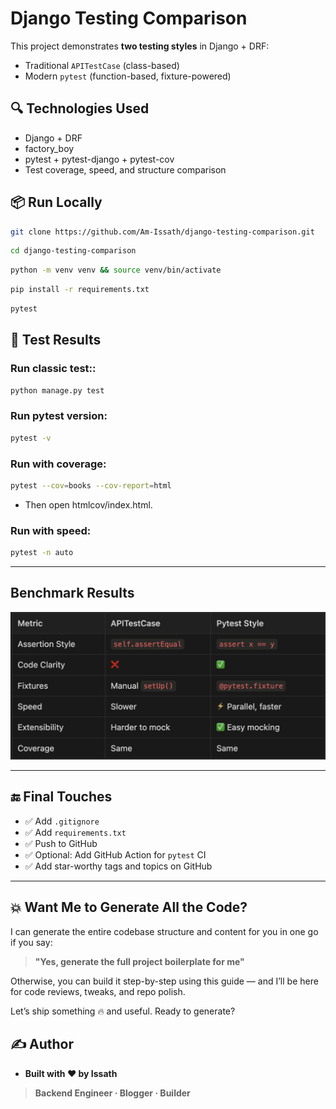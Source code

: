# Django Testing Comparison

This project demonstrates **two testing styles** in Django + DRF:

- Traditional `APITestCase` (class-based)
- Modern `pytest` (function-based, fixture-powered)

## 🔍 Technologies Used
- Django + DRF
- factory_boy
- pytest + pytest-django + pytest-cov
- Test coverage, speed, and structure comparison

## 📦 Run Locally

```bash
git clone https://github.com/Am-Issath/django-testing-comparison.git
```
```bash
cd django-testing-comparison
```
```bash
python -m venv venv && source venv/bin/activate
```
```bash
pip install -r requirements.txt
```
```bash
pytest
```

## 🧪 Test Results

### Run classic test::
```bash
python manage.py test
```

### Run pytest version:
```bash
pytest -v
```

### Run with coverage:
```bash
pytest --cov=books --cov-report=html
```
- Then open htmlcov/index.html.

### Run with speed:
```bash
pytest -n auto
```
---
## Benchmark Results
![Alt text](images/testing-comparison-table.png)

---

## 🔚 Final Touches

- ✅ Add `.gitignore`
- ✅ Add `requirements.txt`
- ✅ Push to GitHub
- ✅ Optional: Add GitHub Action for `pytest` CI
- ✅ Add star-worthy tags and topics on GitHub

---

## 💥 Want Me to Generate All the Code?

I can generate the entire codebase structure and content for you in one go if you say:

> **"Yes, generate the full project boilerplate for me"**

Otherwise, you can build it step-by-step using this guide — and I’ll be here for code reviews, tweaks, and repo polish.

Let’s ship something 🔥 and useful. Ready to generate?

## ✍️ Author
- **Built with ❤️ by Issath**
> **Backend Engineer · Blogger · Builder**
